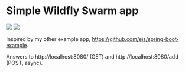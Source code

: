 Simple Wildfly Swarm app
========================

<a href="https://travis-ci.org/eis/wildfly-swarm-example" title="Build Status"><img src="https://api.travis-ci.org/eis/wildfly-swarm-example.svg?branch=master"></a> <a href="https://coveralls.io/github/eis/wildfly-swarm-example?branch=master" title="Coverage Status"><img src="http://img.shields.io/coveralls/eis/wildfly-swarm-example/master.svg"></a>

Inspired by my other example app, https://github.com/eis/spring-boot-example.

Answers to http://localhost:8080/ (GET) and http://localhost:8080/add (POST, async).

